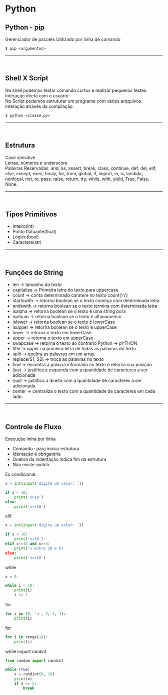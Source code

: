 # Python

## **Python - pip**

Gerenciador de pacotes
Utilizado por linha de comando

```
$ pip <argumentos>
```

---
<br>

## **Shell X Script**

No shell podemos testar comando curtos e realizar pequenos testes. Interação direta com o usuário.
<br> No Script podemos estruturar um programa com vários arqquivos. Interação através da compilação.

```
$ python <classe.py>
```

---
<br>

## **Estrutura**

Case sensitive
<br>Letras, números e underscore
<br>Palavras Reservadas:
and, as, assert, break, class, continue, def, del, elif, else, except, exec, finaly, for, from, global, if, import, in, is, lambda, nonlocal, not, or, pass, raise, return, try, while, with, yield, True, False, None.

--- 
<br>

## **Tipos Primitivos**

* Inteiro(int)
* Ponto flutuante(float)
* Lógico(bool)
* Caractere(str)

--- 
<br>

## **Funções de String**

* len -> tamanho do texto
* capitalize -> Primeira letra do texto para uppercase
* count -> conta determinado caratere no texto count('n')
* startswith -> retorno boolean se o texto começa com determinada letra
* endswith -> retorno boolean se o texto termina com determinada letra
* isalpha -> retorna boolean se o texto é uma string pura
* isalnum -> retorna boolean se o texto é alfanumerico
* islower -> retorna boolean se o texto é lowerCase
* isupper -> retorna boolean se o texto é upperCase
* lower -> retorna o texto em lowerCase
* upper -> retorna o texto em upperCase
* swapcase -> retorna o texto ao contrario Python -> pYTHON
* title -> upper na primeira letra de todas as palavras do texto
* split -> quebra as palavras em um array.
* replace(S1, S2) -> troca as palavras no texto
* find -> encontra a palavra informada no texto e retorna sua posição
* ljust -> justifica a esquerda com a quantidade de caracteres a ser adicionada
* rjust -> justifica a direita com a quantidade de caracteres a ser adicionada
* center -> centraliza o texto com a quantidade de caracteres em cada lado.

---
<br>

## **Controle de Fluxo**

Execução linha por linha
* Comando : para iniciar estrutura
* Identação é obrigatória
* Quebra da indentação indica fim da estrutura
* Não existe switch 

Ex condicional:

```python
x = int(input('digite um valor: '))

if x < 10:
    print('x<10')
else:
    print('x>=10')    
```

elif
```python
x = int(input('digite um valor: '))

if x < 10:
    print('x<10')
elif c<=10 and x>=5:
    print('x entre 10 e 5)    
else:
    print('x>=10')    
```

while
```python
x = 0

while i < 10:
    print(i)
    i += 1    
```

for
```python
for i in [0, 'a', 2, 4, 1]:
    print(i)    
```

for
```python
for i in renge(10):
    print(i)    
```

while import randint
```python
from random import randint

while True: 
    x = randint(0, 10)
    print(x)
    if x == 5:
        break
```